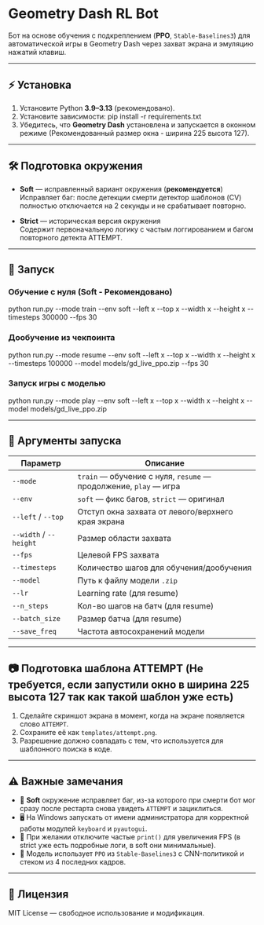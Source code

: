 # Geometry Dash RL Bot

Бот на основе обучения с подкреплением (**PPO**, `Stable-Baselines3`) для автоматической игры в Geometry Dash через захват экрана и эмуляцию нажатий клавиш.

---

## ⚡ Установка

1. Установите Python **3.9–3.13** (рекомендовано).
2. Установите зависимости:
    pip install -r requirements.txt
3. Убедитесь, что **Geometry Dash** установлена и запускается в оконном режиме (Рекомендованный размер окна - ширина 225 высота 127).

---

## 🛠 Подготовка окружения

- **Soft** — исправленный вариант окружения (**рекомендуется**)  
  Исправляет баг: после детекции смерти детектор шаблонов (CV) полностью отключается на 2 секунды и не срабатывает повторно.

- **Strict** — историческая версия окружения  
  Содержит первоначальную логику с частым логгированием и багом повторного детекта ATTEMPT.

---

## 🚀 Запуск

### Обучение с нуля (Soft - Рекомендовано)

python run.py --mode train --env soft --left x --top x --width x --height x --timesteps 300000 --fps 30

### Дообучение из чекпоинта

python run.py --mode resume --env soft --left x --top x --width x --height x --timesteps 100000 --model models/gd_live_ppo.zip --fps 30

### Запуск игры с моделью

python run.py --mode play --env soft --left x --top x --width x --height x --model models/gd_live_ppo.zip

---

## 📌 Аргументы запуска

| Параметр             | Описание |
|----------------------|----------|
| `--mode`             | `train` — обучение с нуля, `resume` — продолжение, `play` — игра |
| `--env`              | `soft` — фикс багов, `strict` — оригинал |
| `--left` / `--top`   | Отступ окна захвата от левого/верхнего края экрана |
| `--width` / `--height` | Размер области захвата |
| `--fps`              | Целевой FPS захвата |
| `--timesteps`        | Количество шагов для обучения/дообучения |
| `--model`            | Путь к файлу модели `.zip` |
| `--lr`               | Learning rate (для resume) |
| `--n_steps`          | Кол-во шагов на батч (для resume) |
| `--batch_size`       | Размер батча (для resume) |
| `--save_freq`        | Частота автосохранений модели |

---

## 📷 Подготовка шаблона ATTEMPT (Не требуется, если запустили окно в ширина 225 высота 127 так как такой шаблон уже есть)

1. Сделайте скриншот экрана в момент, когда на экране появляется слово `ATTEMPT`.
2. Cохраните её как `templates/attempt.png`.
3. Разрешение должно совпадать с тем, что используется для шаблонного поиска в коде.

---

## ⚠ Важные замечания

- 📌 **Soft** окружение исправляет баг, из-за которого при смерти бот мог сразу после рестарта снова увидеть `ATTEMPT` и зациклиться.
- 🖥 На Windows запускать от имени администратора для корректной работы модулей `keyboard` и `pyautogui`.
- 🎯 При желании отключите частые `print()` для увеличения FPS (в strict уже есть подробные логи, в soft они минимальные).
- 🧠 Модель использует `PPO` из `Stable-Baselines3` с CNN-политикой и стеком из 4 последних кадров.

---

## 📜 Лицензия
MIT License — свободное использование и модификация.
